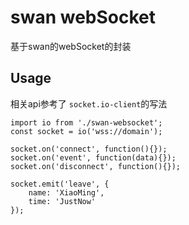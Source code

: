 # swan webSocket

基于swan的webSocket的封装

## Usage

相关api参考了 `socket.io-client`的写法

```
import io from './swan-websocket';
const socket = io('wss://domain');

socket.on('connect', function(){});
socket.on('event', function(data){});
socket.on('disconnect', function(){});

socket.emit('leave', {
    name: 'XiaoMing',
    time: 'JustNow'
});

```
